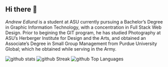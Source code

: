 ## Hi there 👋

*Andrew Edlund* is a student at ASU currently pursuing a Bachelor’s Degree in Graphic Information Technology, with a concentration in Full Stack Web Design. 
Prior to begining the GIT program, he has studied Photography at ASU’s Herberger Institute for Design and the Arts, and obtained an Associate’s Degree in Small Group Management from Purdue University Global; which he obtained while serving in the Army. 



![github stats](https://github-readme-stats.vercel.app/api?username=acedlund&theme=midnight-purple&show_icons=true&hide_border=true&count_private=true)
![github Streak](https://github-readme-streak-stats.herokuapp.com/?user=acedlund&theme=midnight-purple&hide_border=true)
![github Top Languages](https://github-readme-stats.vercel.app/api/top-langs/?username=acedlund&theme=midnight-purple&show_icons=true&hide_border=true&layout=compact)
<!--
**acedlund/acedlund** is a ✨ _special_ ✨ repository because its `README.md` (this file) appears on your GitHub profile.

Here are some ideas to get you started:

- 🔭 I’m currently working on ...
- 🌱 I’m currently learning ...
- 👯 I’m looking to collaborate on ...
- 🤔 I’m looking for help with ...
- 💬 Ask me about ...
- 📫 How to reach me: ...
- 😄 Pronouns: ...
- ⚡ Fun fact: ...
-->
